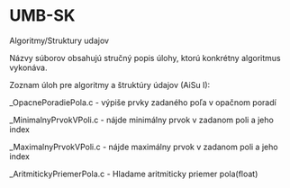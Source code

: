 # UMB-SK
Algoritmy/Struktury udajov


Názvy súborov obsahujú stručný popis úlohy, ktorú konkrétny algoritmus vykonáva.

Zoznam úloh pre algoritmy a štruktúry údajov (AiSu I):

_OpacnePoradiePola.c  -  výpiše prvky zadaného poľa v opačnom poradí

_MinimalnyPrvokVPoli.c  -  nájde minimálny prvok v zadanom poli a jeho index

_MaximalnyPrvokVPoli.c  -  nájde maximálny prvok v zadanom poli a jeho index

_AritmitickyPriemerPola.c  -  Hladame aritmiticky priemer pola(float)
